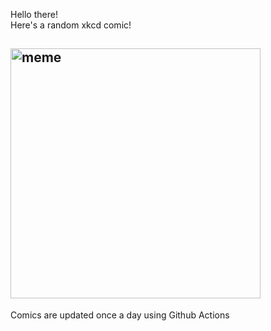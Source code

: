 Hello there! <br>Here's a random xkcd comic!<br>
## <img src="https://imgs.xkcd.com/comics/first_thing.png" alt="meme" width="400"/><br>
Comics are updated once a day using Github Actions